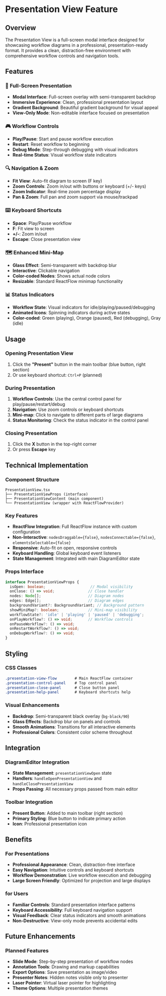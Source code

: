 # Presentation View Feature

## Overview

The Presentation View is a full-screen modal interface designed for showcasing workflow diagrams in a professional, presentation-ready format. It provides a clean, distraction-free environment with comprehensive workflow controls and navigation tools.

## Features

### 🎨 **Full-Screen Presentation**
- **Modal Interface**: Full-screen overlay with semi-transparent backdrop
- **Immersive Experience**: Clean, professional presentation layout
- **Gradient Background**: Beautiful gradient background for visual appeal
- **View-Only Mode**: Non-editable interface focused on presentation

### 🎮 **Workflow Controls**
- **Play/Pause**: Start and pause workflow execution
- **Restart**: Reset workflow to beginning
- **Debug Mode**: Step-through debugging with visual indicators
- **Real-time Status**: Visual workflow state indicators

### 🔍 **Navigation & Zoom**
- **Fit View**: Auto-fit diagram to screen (F key)
- **Zoom Controls**: Zoom in/out with buttons or keyboard (+/- keys)
- **Zoom Indicator**: Real-time zoom percentage display
- **Pan & Zoom**: Full pan and zoom support via mouse/trackpad

### ⌨️ **Keyboard Shortcuts**
- **Space**: Play/Pause workflow
- **F**: Fit view to screen
- **+/-**: Zoom in/out
- **Escape**: Close presentation view

### 🗺️ **Enhanced Mini-Map**
- **Glass Effect**: Semi-transparent with backdrop blur
- **Interactive**: Clickable navigation
- **Color-coded Nodes**: Shows actual node colors
- **Resizable**: Standard ReactFlow minimap functionality

### 📊 **Status Indicators**
- **Workflow State**: Visual indicators for idle/playing/paused/debugging
- **Animated Icons**: Spinning indicators during active states
- **Color-coded**: Green (playing), Orange (paused), Red (debugging), Gray (idle)

## Usage

### Opening Presentation View
1. Click the **"Present"** button in the main toolbar (blue button, right section)
2. Or use keyboard shortcut: `Ctrl+P` (planned)

### During Presentation
1. **Workflow Controls**: Use the central control panel for play/pause/restart/debug
2. **Navigation**: Use zoom controls or keyboard shortcuts
3. **Mini-map**: Click to navigate to different parts of large diagrams
4. **Status Monitoring**: Check the status indicator in the control panel

### Closing Presentation
1. Click the **X** button in the top-right corner
2. Or press **Escape** key

## Technical Implementation

### Component Structure
```
PresentationView.tsx
├── PresentationViewProps (interface)
├── PresentationViewContent (main component)
└── PresentationView (wrapper with ReactFlowProvider)
```

### Key Features
- **ReactFlow Integration**: Full ReactFlow instance with custom configuration
- **Non-Interactive**: `nodesDraggable={false}`, `nodesConnectable={false}`, `elementsSelectable={false}`
- **Responsive**: Auto-fit on open, responsive controls
- **Keyboard Handling**: Global keyboard event listeners
- **State Management**: Integrated with main DiagramEditor state

### Props Interface
```typescript
interface PresentationViewProps {
  isOpen: boolean;                    // Modal visibility
  onClose: () => void;               // Close handler
  nodes: Node[];                     // Diagram nodes
  edges: Edge[];                     // Diagram edges
  backgroundVariant?: BackgroundVariant; // Background pattern
  showMiniMap?: boolean;             // Mini-map visibility
  workflowState?: 'idle' | 'playing' | 'paused' | 'debugging';
  onPlayWorkflow?: () => void;       // Workflow controls
  onPauseWorkflow?: () => void;
  onRestartWorkflow?: () => void;
  onDebugWorkflow?: () => void;
}
```

## Styling

### CSS Classes
```css
.presentation-view-flow        # Main ReactFlow container
.presentation-control-panel    # Top control panel
.presentation-close-panel      # Close button panel
.presentation-help-panel       # Keyboard shortcuts help
```

### Visual Enhancements
- **Backdrop**: Semi-transparent black overlay (`bg-black/90`)
- **Glass Effects**: Backdrop blur on panels and controls
- **Smooth Animations**: Transitions for all interactive elements
- **Professional Colors**: Consistent color scheme throughout

## Integration

### DiagramEditor Integration
- **State Management**: `presentationViewOpen` state
- **Handlers**: `handleOpenPresentationView` and `handleClosePresentationView`
- **Props Passing**: All necessary props passed from main editor

### Toolbar Integration
- **Present Button**: Added to main toolbar (right section)
- **Primary Styling**: Blue button to indicate primary action
- **Icon**: Professional presentation icon

## Benefits

### For Presentations
- **Professional Appearance**: Clean, distraction-free interface
- **Easy Navigation**: Intuitive controls and keyboard shortcuts
- **Workflow Demonstration**: Live workflow execution and debugging
- **Large Screen Friendly**: Optimized for projection and large displays

### for Users
- **Familiar Controls**: Standard presentation interface patterns
- **Keyboard Accessibility**: Full keyboard navigation support
- **Visual Feedback**: Clear status indicators and smooth animations
- **Non-Destructive**: View-only mode prevents accidental edits

## Future Enhancements

### Planned Features
- **Slide Mode**: Step-by-step presentation of workflow nodes
- **Annotation Tools**: Drawing and markup capabilities
- **Export Options**: Save presentation as image/video
- **Presenter Notes**: Hidden notes visible only to presenter
- **Laser Pointer**: Virtual laser pointer for highlighting
- **Theme Options**: Multiple presentation themes
